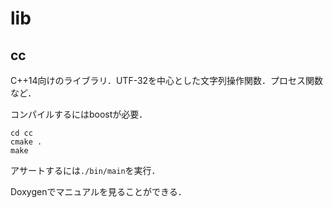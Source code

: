 # lib

## cc

C++14向けのライブラリ．UTF-32を中心とした文字列操作関数．プロセス関数など．

コンパイルするにはboostが必要．

    cd cc
    cmake .
    make

アサートするには`./bin/main`を実行．

Doxygenでマニュアルを見ることができる．

